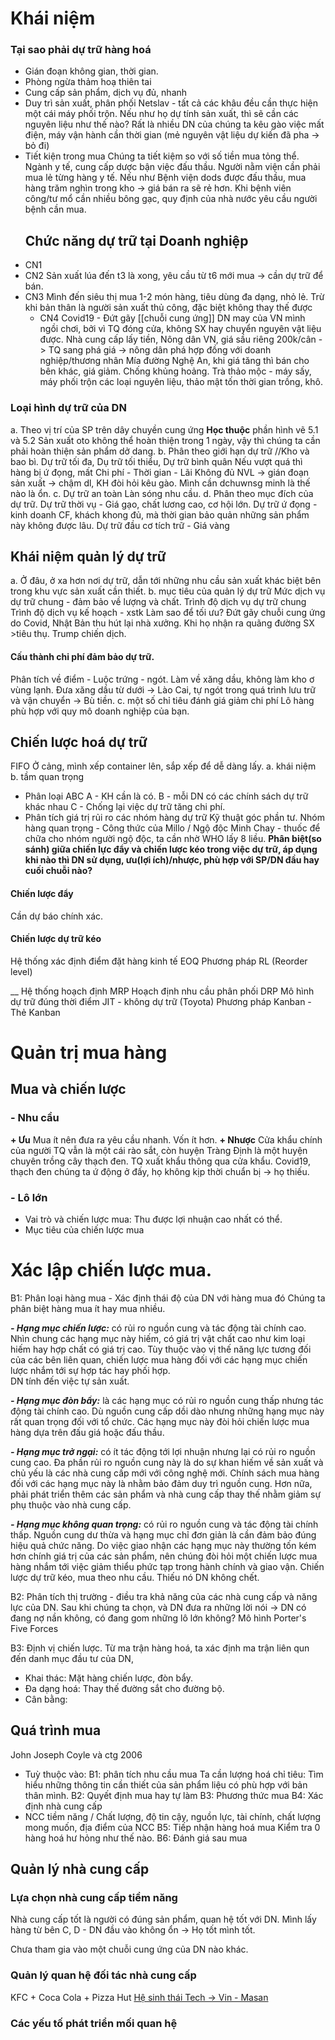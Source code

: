 # Khái niệm
### Tại sao phải dự trữ hàng hoá
- Gián đoạn không gian, thời gian.
- Phòng ngừa thảm hoạ thiên tai
- Cung cấp sản phẩm, dịch vụ đủ, nhanh 
- Duy trì sản xuất, phân phối 
Netslav - tất cả các khâu đều cần thực hiện một cái máy phối trộn. Nếu như họ dự tính sản xuất, thì sẽ cần các nguyên liệu như thế nào?
Rất là nhiều DN của chúng ta kêu gào việc mất điện, máy vận hành cần thời gian (mẻ nguyên vật liệu dự kiến đã pha -> bỏ đi)
- Tiết kiện trong mua
  Chúng ta tiết kiệm so với số tiền mua tỏng thể. 
  Ngành y tế, cung cấp dược bận việc đấu thầu. Người nằm viện cần phải mua lẻ từng hàng y tế. Nếu như Bệnh viện dods được đấu thầu, mua hàng trăm nghìn trong kho -> giá bán ra sẽ rẻ hơn.
  Khi bệnh viên công/tư mổ cần nhiều bông gạc, quy định của nhà nước yêu cầu người bệnh cần mua.
  ## Chức năng dự trữ tại Doanh nghiệp
- CN1
- CN2
Sản xuất lúa đến t3 là xong, yêu cầu từ t6 mới mua -> cần dự trữ để bán.
- CN3
  Mình đến siêu thị mua 1-2 món hàng, tiêu dùng đa dạng, nhỏ lẻ. 
  Trừ khi bản thân là người sản xuất thủ công, đặc biệt không thay thế được
  - CN4
    Covid19 - Đứt gãy [[chuỗi cung ứng]] 
    DN may của VN mình ngồi chơi, bởi vì TQ đóng cửa, không SX hay chuyển nguyên vật liệu được.
    Nhà cung cấp lấy tiền, Nông dân VN, giá sầu riêng 200k/cân -> TQ sang phá giá -> nông dân phá hợp đồng với doanh nghiệp/thương nhân
    Mía đường Nghệ An, khi giá tăng thì bán cho bên khác, giá giảm.
Chống khủng hoảng. Trà thảo mộc - máy sấy, máy phối trộn các loại nguyên liệu, thảo mật tốn thời gian trồng, khô.
### Loại hình dự trữ của DN
a. Theo vị trí của SP trên dây chuyền cung ứng 
**Học thuộc** phần hình vẽ 5.1 và 5.2
Sản xuất oto không thể hoàn thiện trong 1 ngày, vậy thì chúng ta cần phải hoàn thiện sản phẩm dở dang.
b. Phân theo giới hạn dự trữ
//Kho và bao bì.
Dự trữ tối đa,
Dụ trữ tối thiểu,
Dự trữ bình quân
Nếu vượt quá thì hàng bị ứ đọng, mất Chi phí - Thời gian - Lãi
Không đủ NVL -> gián đoạn sản xuất -> chậm dl, KH đòi hỏi kêu gào. Mình cần dchuwnsg minh là thế nào là ổn.
c. Dự trữ an toàn
Làn sóng nhu cầu.
d. Phân theo mục đích của dự trữ.
Dự trữ thời vụ - Giá gạo, chất lương cao, cơ hội lớn.
Dự trữ ứ đọng - kinh doanh CF, khách khong đủ, mà thời gian bảo quản những sản phẩm này không được lâu.
Dự trữ đầu cơ tích trữ - Giá vàng 
## Khái niệm quản lý dự trữ
a. 
Ở đâu, ở xa hơn nơi dự trữ, dẫn tới những nhu cầu sản xuất khác biệt bên trong khu vực sản xuất cần thiết.
b. mục tiêu của quản lý dự trữ
	Mức dịch vụ dự trữ chung - đảm bảo về lượng và chất.
	Trình độ dịch vụ dự trữ chung 
	Trình độ dịch vụ kế hoạch - xstk
Làm sao để tối ưu? Đứt gãy chuỗi cung ứng do Covid, Nhật Bản thu hút lại nhà xưởng. Khi họ nhận ra quãng đường SX >tiêu thụ. Trump chiến dịch.
#### Cấu thành chi phí đảm bảo dự trữ.
Phân tích về điểm - Luộc trứng - ngót. Làm về xăng dầu, không làm kho ơ vùng lạnh. Đưa xăng dầu từ dưới -> Lào Cai, tự ngót trong quá trình lưu trữ và vận chuyển -> Bù tiền.
c. một số chỉ tiêu đánh giá giảm chi phí
Lô hàng phù hợp với quy mô doanh nghiệp của bạn.
## Chiến lược hoá dự trữ
FIFO Ở cảng, mình xếp container lên, sắp xếp để dễ dàng lấy.
a. khái niệm
b. tầm quan trọng
- Phân loại ABC 
  A - KH cần là có.
  B - mỗi DN có các chính sách dự trữ khác nhau
  C - Chống lại việc dự trữ tăng chi phí.
- Phân tích giá trị rủi ro các nhóm hàng dự trữ
Kỹ thuật góc phần tư.
Nhóm hàng quan trọng - Công thức của Millo / Ngộ độc Minh Chay - thuốc để chữa cho nhóm người ngộ độc, ta cần nhờ WHO lấy 8 liều.
**Phân biệt(so sánh) giữa chiến lực đẩy và chiến lược kéo trong việc dự trữ, áp dụng khi nào thì DN sử dụng, ưu(lợi ích)/nhược, phù hợp với SP/DN đầu hay cuối chuỗi nào?**
#### Chiến lược đẩy
Cần dự báo chính xác.
#### Chiến lược dự trữ kéo
Hệ thống xác định điểm đặt hàng kinh tế EOQ 
Phương pháp RL (Reorder level)

__
Hệ thống hoạch định MRP
Hoạch định nhu cầu phân phối DRP
Mô hình dự trữ đúng thời điểm JIT - không dự trữ (Toyota)
Phương pháp Kanban - Thẻ Kanban 
# Quản trị mua hàng 
## Mua và chiến lược
### - Nhu cầu 
**+ Ưu**
Mua ít nên đưa ra yêu cầu nhanh. Vốn ít hơn.
**+ Nhược**
Cửa khẩu chính của người TQ vẫn là một cái rào sắt, còn huyện Tràng Định là một huyện chuyên trồng cây thạch đen. TQ xuất khẩu thông qua cửa khẩu. Covid19, thạch đen chúng ta ứ động ở đấy, họ không kịp thời chuẩn bị -> họ thiếu.

### - Lô lớn
- Vai trò và chiến lược mua:
  Thu được lợi nhuận cao nhất có thể.
- Mục tiêu của chiến lược mua
# Xác lập chiến lược mua.
B1: Phân loại hàng mua - Xác định thái độ của DN với hàng mua đó
Chúng ta phân biệt hàng mua ít hay mua nhiều.

**_- Hạng mục chiến lược:_** có rủi ro nguồn cung và tác động tài chính cao. Nhìn chung các hạng mục này hiếm, có giá trị vật chất cao như kim loại hiếm hay hợp chất có giá trị cao. Tùy thuộc vào vị thế năng lực tương đối của các bên liên quan, chiến lược mua hàng đối với các hạng mục chiến lược nhắm tới sự hợp tác hay phối hợp.  
DN tính đến việc tự sản xuất.

**_- Hạng mục đòn bẩy:_** là các hạng mục có rủi ro nguồn cung thấp nhưng tác động tài chính cao. Dù nguồn cung cấp dồi dào nhưng những hạng mục này rất quan trọng đối với tổ chức. Các hạng mục này đòi hỏi chiến lược mua hàng dựa trên đấu giá hoặc đấu thầu.

**_- Hạng mục trở ngại:_** có ít tác động tới lợi nhuận nhưng lại có rủi ro nguồn cung cao. Đa phần rủi ro nguồn cung này là do sự khan hiếm về sản xuất và chủ yếu là các nhà cung cấp mới với công nghệ mới. Chính sách mua hàng đối với các hạng mục này là nhằm bảo đảm duy trì nguồn cung. Hơn nữa, phải phát triển thêm các sản phẩm và nhà cung cấp thay thế nhằm giảm sự phụ thuộc vào nhà cung cấp.

**_- Hạng mục không quan trọng:_** có rủi ro nguồn cung và tác động tài chính thấp. Nguồn cung dư thừa và hạng mục chỉ đơn giản là cần đảm bảo đúng hiệu quả chức năng. Do việc giao nhận các hạng mục này thường tốn kém hơn chính giá trị của các sản phẩm, nên chúng đòi hỏi một chiến lược mua hàng nhắm tới việc giảm thiểu phức tạp trong hành chính và giao vận.
Chiến lược dự trữ kéo, mua theo nhu cầu. Thiếu nó DN không chết.

B2: Phân tích thị trường - điều tra khả năng của các nhà cung cấp và năng lực của DN.
Sau khi chúng ta chọn, và DN đưa ra những lời nói -> DN có đang nợ nần không, có đang gom những lô lớn không?
Mô hình Porter's Five Forces

B3: Định vị chiến lược.
Từ ma trận hàng hoá, ta xác định ma trận liên qun đến danh mục đầu tư của DN,

- Khai thác: Mặt hàng chiến lược, đòn bẩy.
- Đa dạng hoá: Thay thế đường sắt cho đường bộ.
- Cân bằng: 

## Quá trình mua
John Joseph Coyle và ctg 2006
- Tuỳ thuộc vào:
B1: phân tích nhu cầu mua
Ta cần lượng hoá chỉ tiêu: Tìm hiểu những thông tin cần thiết của sản phẩm liệu có phù hợp với bản thân mình.
B2: Quyết định mua hay tự làm
B3: Phương thức mua
B4: Xác định nhà cung cấp
- NCC tiềm năng / Chất lượng, độ tin cậy, nguồn lực, tài chính, chất lượng mong muốn, địa điểm của NCC
B5: Tiếp nhận hàng hoá mua
Kiểm tra 0 hàng hoá hư hỏng như thế nào.
B6: Đánh giá sau mua
## Quản lý nhà cung cấp
### Lựa chọn nhà cung cấp tiềm năng
Nhà cung cấp tốt là người có đúng sản phẩm, quan hệ tốt với DN.
Mình lấy hàng từ bên C, D - DN đầu vào không ổn -> Họ tốt mình tốt.

Chưa tham gia vào một chuỗi cung ứng của DN nào khác.
### Quản lý quan hệ đối tác nhà cung cấp
KFC + Coca Cola + Pizza Hut
[Hệ sinh thái Tech -> Vin - Masan](https://cafef.vn/kham-pha-he-sinh-thai-nhieu-cong-ty-ty-do-nhat-cua-2-ty-phu-lap-nghiep-tu-dong-au-tu-thuc-pham-khoang-san-den-ngan-hang-dia-oc-cong-nghe-2022092910235145.chn#:~:text=Hòa%2C%20Phúc%20Long…-,Với%20hàng%20loạt%20doanh%20nghiệp%20quy%20mô%20lớn%2C%20Masan%20–%20Techcombank,đạt%205%2C3%20tỷ%20USD.)


### Các yếu tố phát triển mối quan hệ


